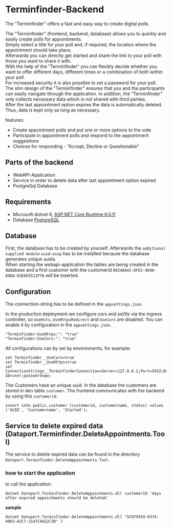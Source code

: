# Terminfinder-Backend

The "Terminfinder" offers a fast and easy way to create digital polls.  

The "Terminfinder" (frontend, backend, database) allows you to quickly and easily create polls for appointments.  
Simply select a title for your poll and, if required, the location where the appointment should take place.  
Afterwards you can directly get started and share the link to your poll with those you want to share it with.  
With the help of the "Terminfinder" you can flexibly decide whether you want to offer different days,
different times or a combination of both within your poll.  
For increased security it is also possible to set a password for your poll.  
The slim design of the "Terminfinder" ensures that you and the participants can easily navigate through the
application. In addition, the "Terminfinder" only collects necessary data which is not shared with third parties.  
After the last appointment option expires the data is automatically deleted.  
Thus, data is kept only as long as necessary.  

features:  
* Create appointment polls and put one or more options to the vote
* Participate in appointment polls and respond to the appointment suggestions
* Choices for responding - "Accept, Decline or Questionable"

## Parts of the backend

* WebAPI-Application
* Service in order to delete data after last appointment option expired
* PostgreSql Database

## Requirements
* Microsoft dotnet 6, [ASP.NET Core Runtime 6.0.11](https://dotnet.microsoft.com/en-us/download/dotnet/6.0)
* Database [PostgreSQL](https://www.postgresql.org/)

## Database
First, the database has to be created by yourself. Afterwards the `additional supplied module` `uuid-ossp` has to be installed because the database generates unique uuids.  
When starting the webapi-application the tables are being created in the database and a first customer with the customerid `80248A42-8FE2-4D4A-89DA-02E683511F76` will be inserted.  

## Configuration
The connection-string has to be defined in the `appsettings.json`.  

In the production deployment we configure cors and ssl/tls via the ingress controller, so `UseHsts`, `UseHttpsRedirect` and `UseCors` are disabled.
You can enable it by configuration in the `appsettings.json`.
```
"Terminfinder:UseHttps:": "true"
"Terminfinder:UseCors:": "true"
```

All configurations can by set by environments, for example:
```
set Terminfinder__UseCors=true
set Terminfinder__UseHttps=true
set ConnectionStrings__TerminfinderConnection=Server=127.0.0.1;Port=5432;Database=terminfinder;User ID=user;password=pw;
```

The Customers have an unique uuid. In the database the customers are stored in den table `customer`. The frontend communicates with the backend by using this `customerid`.  
```
insert into public.customer (customerid, customername, status) values ('GUID', 'Customername', 'Started');
```

## Service to delete expired data (Dataport.Terminfinder.DeleteAppointments.Tool)
The service to delete expired data can be found in the directory `Dataport.Terminfinder.DeleteAppointments.Tool`.  

### how to start the application
to call the application:  
```
dotnet Dataport.Terminfinder.DeleteAppointments.dll customerId 'days after expired appointments should be deleted'
```
**sample**  
```
dotnet Dataport.Terminfinder.DeleteAppointments.dll "5C075919-0374-4063-A2C7-3147C6A22C30" 7
```
